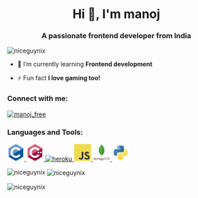 <h1 align="center">Hi 👋, I'm manoj</h1>
<h3 align="center">A passionate frontend developer from India</h3>

<p align="left"> <img src="https://komarev.com/ghpvc/?username=niceguynix&label=Profile%20views&color=0e75b6&style=flat" alt="niceguynix" /> </p>


- 🌱 I’m currently learning **Frontend development**

- ⚡ Fun fact **I love gaming too!**

<h3 align="left">Connect with me:</h3>
<p align="left">
<a href="https://instagram.com/manoj_free" target="blank"><img align="center" src="https://raw.githubusercontent.com/rahuldkjain/github-profile-readme-generator/master/src/images/icons/Social/instagram.svg" alt="manoj_free" height="30" width="40" /></a>
</p>

<h3 align="left">Languages and Tools:</h3>
<p align="left"> <a href="https://www.cprogramming.com/" target="_blank" rel="noreferrer"> <img src="https://raw.githubusercontent.com/devicons/devicon/master/icons/c/c-original.svg" alt="c" width="40" height="40"/> </a> <a href="https://www.w3schools.com/cpp/" target="_blank" rel="noreferrer"> <img src="https://raw.githubusercontent.com/devicons/devicon/master/icons/cplusplus/cplusplus-original.svg" alt="cplusplus" width="40" height="40"/> </a> <a href="https://heroku.com" target="_blank" rel="noreferrer"> <img src="https://www.vectorlogo.zone/logos/heroku/heroku-icon.svg" alt="heroku" width="40" height="40"/> </a> <a href="https://developer.mozilla.org/en-US/docs/Web/JavaScript" target="_blank" rel="noreferrer"> <img src="https://raw.githubusercontent.com/devicons/devicon/master/icons/javascript/javascript-original.svg" alt="javascript" width="40" height="40"/> </a> <a href="https://www.mongodb.com/" target="_blank" rel="noreferrer"> <img src="https://raw.githubusercontent.com/devicons/devicon/master/icons/mongodb/mongodb-original-wordmark.svg" alt="mongodb" width="40" height="40"/> </a> <a href="https://www.python.org" target="_blank" rel="noreferrer"> <img src="https://raw.githubusercontent.com/devicons/devicon/master/icons/python/python-original.svg" alt="python" width="40" height="40"/> </a> </p>

<p><img align="left" src="https://github-readme-stats.vercel.app/api/top-langs?username=niceguynix&show_icons=true&locale=en&layout=compact" alt="niceguynix" /></p>

<p>&nbsp;<img align="center" src="https://github-readme-stats.vercel.app/api?username=niceguynix&show_icons=true&locale=en" alt="niceguynix" /></p>

<p><img align="center" src="https://github-readme-streak-stats.herokuapp.com/?user=niceguynix&" alt="niceguynix" /></p>
